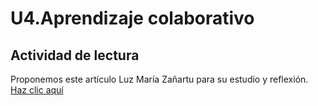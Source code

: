 
# U4.Aprendizaje colaborativo

## Actividad de lectura

Proponemos este artículo Luz María Zañartu para su estudio y reflexión. [Haz clic aquí](http://issuu.com/alarife/docs/zanartu_correa#embed)[<br/>](https://docs.google.com/viewer?a=v&amp;pid=sites&amp;srcid=ZGVmYXVsdGRvbWFpbnx3aWtpZ3J1cG92aW9sZXRhfGd4Oj)

